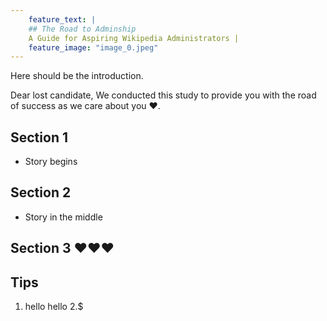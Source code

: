 ```yaml
---
    feature_text: |
    ## The Road to Adminship
    A Guide for Aspiring Wikipedia Administrators |
    feature_image: "image_0.jpeg"
---
```


Here should be the introduction. 

Dear lost candidate, 
We conducted this study to provide you with the road of success as we care about you ❤️. 

## Section 1 

- Story begins 



## Section 2 

- Story in the middle 

## Section 3 ❤️❤️❤️


## Tips

1. hello hello
2.$ 
